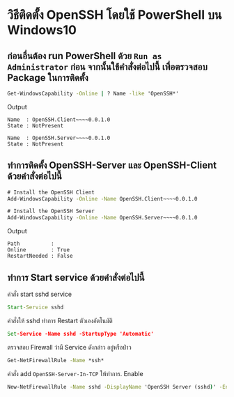 # วิธีติดตั้ง OpenSSH โดยใช้ PowerShell บน Windows10

## ก่อนอื่นต้อง run PowerShell ด้วย `Run as Administrator` ก่อน จากนั้นใช้คำสั่งต่อไปนี้ เพื่อตรวจสอบ Package ในการติดตั้ง
```cmd
Get-WindowsCapability -Online | ? Name -like 'OpenSSH*'
```
Output
```
Name  : OpenSSH.Client~~~~0.0.1.0
State : NotPresent

Name  : OpenSSH.Server~~~~0.0.1.0
State : NotPresent
```

## ทำการติดตั้ง OpenSSH-Server และ OpenSSH-Client ด้วยคำสั่งต่อไปนี้
```cmd
# Install the OpenSSH Client
Add-WindowsCapability -Online -Name OpenSSH.Client~~~~0.0.1.0

# Install the OpenSSH Server
Add-WindowsCapability -Online -Name OpenSSH.Server~~~~0.0.1.0
```
Output
```
Path          :
Online        : True
RestartNeeded : False
```

## ทำการ Start service ด้วยคำสั่งต่อไปนี้
คำสั่ง start sshd service
```cmd
Start-Service sshd
```
คำสั่งให้ sshd ทำการ Restart ตัวเองอัตโนมัติ
```cmd
Set-Service -Name sshd -StartupType 'Automatic'
```
ตรวจสอบ Firewall ว่ามี Service ดังกล่าว อยู่หรือป่าว
```cmd
Get-NetFirewallRule -Name *ssh*
```
คำสั่ง add `OpenSSH-Server-In-TCP` ให้ทำการ. Enable
```cmd
New-NetFirewallRule -Name sshd -DisplayName 'OpenSSH Server (sshd)' -Enabled True -Direction Inbound -Protocol TCP -Action Allow -LocalPort 22
```









